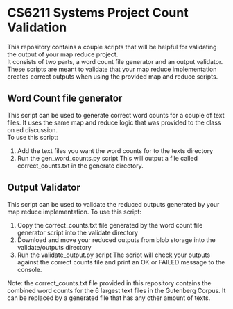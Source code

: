 # CS6211 Systems Project Count Validation
This repository contains a couple scripts that will be helpful for validating the output of your map reduce project.  
It consists of two parts, a word count file generator and an output validator. These scripts are meant to validate that your map reduce implementation creates correct outputs when using the provided map and reduce scripts.  

## Word Count file generator
This script can be used to generate correct word counts for a couple of text files. It uses the same map and reduce logic that was provided to the class on ed discussion.  
To use this script:  
1. Add the text files you want the word counts for to the texts directory
2. Run the gen_word_counts.py script
This will output a file called correct_counts.txt in the generate directory.  

## Output Validator
This script can be used to validate the reduced outputs generated by your map reduce implementation.
To use this script:
1. Copy the correct_counts.txt file generated by the word count file generator script into the validate directory
2. Download and move your reduced outputs from blob storage into the validate/outputs directory
3. Run the validate_output.py script
The script will check your outputs against the correct counts file and print an OK or FAILED message to the console.  
  
Note: the correct_counts.txt file provided in this repository contains the combined word counts for the 6 largest text files in the Gutenberg Corpus. It can be replaced by a generated file that has any other amount of texts.
